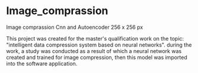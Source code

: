 # Image_comprassion
Image comprassion Cnn and Autoencoder 256 x 256 px 

This project was created for the master's qualification work on the topic: "intelligent data compression system based on neural networks". during the work, a study was conducted as a result of which a neural network was created and trained for image compression, then this model was imported into the software application.
